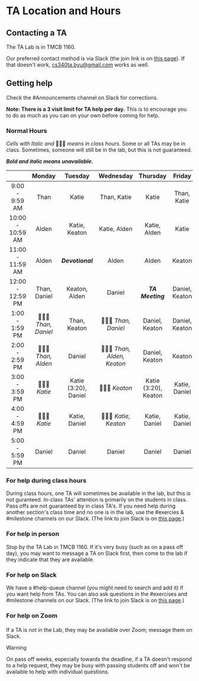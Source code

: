 # TA Location and Hours

## Contacting a TA

The TA Lab is in TMCB 1160.

Our preferred contact method is via Slack (the join link is on [this page](https://github.com/BYU-CS-340/softwaredesign/blob/main/README.md)). If that doesn't work, cs340ta.byu@gmail.com works as well.

## Getting help

Check the #Announcements channel on Slack for corrections.

**Note: There is a 3 visit limit for TA help per day.** This is to encourage you to do as much as you can on your own before coming for help.

### Normal Hours

_Cells with Italic and_ 👩🏻‍🏫 _means in class hours._ Some or all TAs may be in class. Sometimes, someone will still be in the lab, but this is not guaranteed.

**_Bold and italic means unavailable._**

|                  |       Monday       |       Tuesday        |       Wednesday       |       Thursday       |     Friday     |
| :--------------: | :----------------: | :------------------: | :-------------------: | :------------------: | :------------: |
|  9:00 - 9:59 AM  |        Than        |        Katie         |      Than, Katie      |        Katie         |   Than, Katie  |
| 10:00 - 10:59 AM |       Alden        |    Katie, Keaton     |     Katie, Alden      |     Katie, Alden     |     Katie      |
| 11:00 - 11:59 AM |       Alden        |   **_Devotional_**   |         Alden         |        Alden         |     Keaton     |
| 12:00 - 12:59 PM |    Than, Daniel    |    Keaton, Alden     |        Daniel         |   **_TA Meeting_**   | Daniel, Keaton |
|  1:00 - 1:59 PM  |  👩🏻‍🏫 _Than, Daniel_   |     Than, Keaton     |   👩🏻‍🏫 _Than, Daniel_     |    Daniel, Keaton    | Daniel, Keaton |
|  2:00 - 2:59 PM  |  👩🏻‍🏫 _Than, Alden_    |        Daniel        | 👩🏻‍🏫 _Than, Alden, Keaton_ |    Daniel, Keaton    |     Keaton     |
|  3:00 - 3:59 PM  |    👩🏻‍🏫  _Katie_       | Katie (3:20), Daniel |      👩🏻‍🏫 _Keaton_        | Katie (3:20), Keaton | Katie, Daniel  |
|  4:00 - 4:59 PM  |     👩🏻‍🏫 _Katie_       |    Katie, Daniel     |  👩🏻‍🏫 _Katie, Keaton_    |    Katie, Daniel     | Katie, Daniel  |
|  5:00 - 5:59 PM  |       Daniel       |        Daniel        |        Daniel         |        Daniel        |     Daniel     |

### For help during class hours

During class hours, one TA will sometimes be available in the lab, but this is not guranteed. In-class TAs' attention is primarily on the students in class. Pass offs are not guaranteed by in class TA's. If you need help during another section's class time and no one is in the lab, use the #exercies & #milestone channels on our Slack. (The link to join Slack is on [this page](https://github.com/BYU-CS-340/softwaredesign/blob/main/README.md).)

### For help in person

Stop by the TA Lab in TMCB 1160. If it's very busy (such as on a pass off day), you may want to message a TA on Slack first, then come to the lab if they indicate that they are available.

### For help on Slack

We have a #help-queue channel (you might need to search and add it) if you want help from TAs. You can also ask questions in the #exercises and #milestone channels on our Slack. (The link to join Slack is on [this page](https://github.com/BYU-CS-340/softwaredesign/blob/main/README.md).)

### For help on Zoom

####

If a TA is not in the Lab, they may be available over Zoom; message them on Slack.

> [!WARNING]
> On pass off weeks, especially towards the deadline, if a TA doesn't respond to a help request, they may be busy with passing students off and won't be available to help with individual questions.
